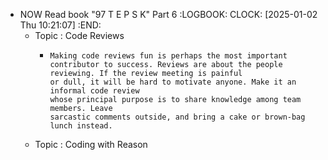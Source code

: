 - NOW  Read book "97 T E P S K" Part 6
  :LOGBOOK:
  CLOCK: [2025-01-02 Thu 10:21:07]
  :END:
	- Topic : Code Reviews
		- ```apl
		  Making code reviews fun is perhaps the most important contributor to success. Reviews are about the people reviewing. If the review meeting is painful
		  or dull, it will be hard to motivate anyone. Make it an informal code review
		  whose principal purpose is to share knowledge among team members. Leave
		  sarcastic comments outside, and bring a cake or brown-bag lunch instead.
		  ```
	- Topic : Coding with Reason